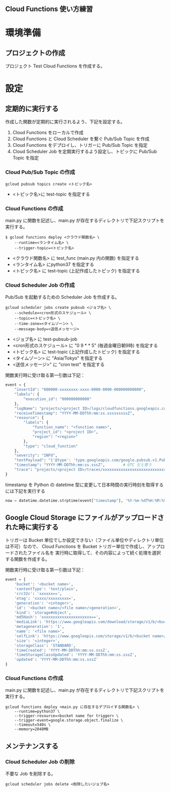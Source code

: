 Cloud Functions 使い方練習
--

# 環境準備
## プロジェクトの作成
プロジェクト Test Cloud Functions を作成する。

# 設定
## 定期的に実行する
作成した関数が定期的に実行されるよう、下記を設定する。
1. Cloud Functions をローカルで作成
1. Cloud Functions と Cloud Scheduler を繋ぐ Pub/Sub Topic を作成
1. Cloud Functions をデプロイし、トリガーに Pub/Sub Topic を指定
1. Cloud Scheduler Job を定期実行するよう設定し、トピックに Pub/Sub Topic を指定

### Cloud Pub/Sub Topic の作成
```shell script
gcloud pubsub topics create <トピック名>
```
- <トピック名>に test-topic を指定する


### Cloud Functions の作成
main.py に関数を記述し、main.py が存在するディレクトリで下記スクリプトを実行する。
```shell script
$ gcloud functions deploy <クラウド関数名> \
    --runtime=<ランタイム名> \
    --trigger-topic=<トピック名>
```
- <クラウド関数名> に test_func (main.py 内の関数) を指定する
- <ランタイム名> にpython37 を指定する
- <トピック名> に test-topic (上記作成したトピック) を指定する


### Cloud Scheduler Job の作成
Pub/Sub を起動するための Scheduler Job を作成する。
```shell script
gcloud scheduler jobs create pubsub <ジョブ名> \
    --schedule=<cron形式のスケジュール> \
    --topic=<トピック名> \
    --time-zone=<タイムゾーン> \
    --message-body=<送信メッセージ>
```
- <ジョブ名> に test-pubsub-job 
- <cron形式のスケジュール> に "0 9 * * 5" (毎週金曜日朝9時) を指定する
- <トピック名> に test-topic (上記作成したトピック) を指定する
- <タイムゾーン> に "Asia/Tokyo" を指定する
- <送信メッセージ>" に "cron test" を指定する

関数実行時に受け取る第一引数は下記：
```python
event = {
    "insertId": "000000-xxxxxxxx-xxxx-0000-0000-000000000000",
    "labels": {
        "execution_id": "000000000000"
    },
    "logName": "projects/<project ID>/logs/cloudfunctions.googleapis.com%2Fcloud-functions",
    "receiveTimestamp": "YYYY-MM-DDThh:mm:ss.sssssssssZ",
    "resource": {
        "labels": {
            "function_name": "<function name>",
            "project_id": "<project ID>",
            "region": "<region>"
        },
        "type": "cloud_function"   
    },
    "severity": "INFO",
    "textPayload": "{'@type': 'type.googleapis.com/google.pubsub.v1.PubsubMessage', 'attributes': None, 'data': 'XXXXXXXXXXXXXXXXXXXXXXX='}",
    "timestamp": "YYYY-MM-DDThh:mm:ss.sssZ",        # UTC だと思う
    "trace": "projects/<project ID>/traces/xxxxxxxxxxxxxxxxxxxxxxxxxxxxxxxxxx"
}
```

timestamp を Python の datetime 型に変更して日本時間の実行時刻を取得するには下記を実行する
```python
now = datetime.datetime.strptime(event["timestamp"], '%Y-%m-%dT%H:%M:%S.%fZ') + datetime.timedelta(hours=9)
```

## Google Cloud Storage にファイルがアップロードされた時に実行する
トリガーは Bucket 単位でしか設定できない（ファイル単位やディレクトリ単位は不可）なので、
Cloud Functions を Bucket トリガー単位で作成し、アップロードされたファイル名を
実行時に取得して、その内容によって続く処理を選択する関数を作成する。

関数実行時に受け取る第一引数は下記：
```python
event = {
    'bucket': '<bucket name>',
    'contentType': 'text/plain',
    'crc32c': 'xxxxxx==',
    'etag': 'xxxxx/xxxxxxxxx=',
    'generation': '<integer>',
    'id': '<bucket name>/<file name>/<generation>',
    'kind': 'storage#object',
    'md5Hash': 'xxxxxxxxxxxxxxxxxxxxxx==',
    'mediaLink': 'https://www.googleapis.com/download/storage/v1/b/<bucket name>/o/<file name>?generation=<generation>&alt=media',
    'metageneration': '1',
    'name': '<file name>',
    'selfLink': 'https://www.googleapis.com/storage/v1/b/<bucket name>/o/<file name>',
    'size': '<integer>',
    'storageClass': 'STANDARD',
    'timeCreated': 'YYYY-MM-DDThh:mm:ss.sssZ',
    'timeStorageClassUpdated': 'YYYY-MM-DDThh:mm:ss.sssZ',
    'updated': 'YYYY-MM-DDThh:mm:ss.sssZ'
}
```

### Cloud Functions の作成
main.py に関数を記述し、main.py が存在するディレクトリで下記スクリプトを実行する。
```shell script
gcloud functions deploy <main.py に存在するデプロイする関数名> \
    --runtime=python37 \
    --trigger-resource=<bucket name for trigger> \
    --trigger-event=google.storage.object.finalize \
    --timeout=540s \
    --memory=2048MB
```


## メンテナンスする
### Cloud Scheduler Job の削除
不要な Job を削除する。
```shell script
gcloud scheduler jobs delete <削除したいジョブ名>
```